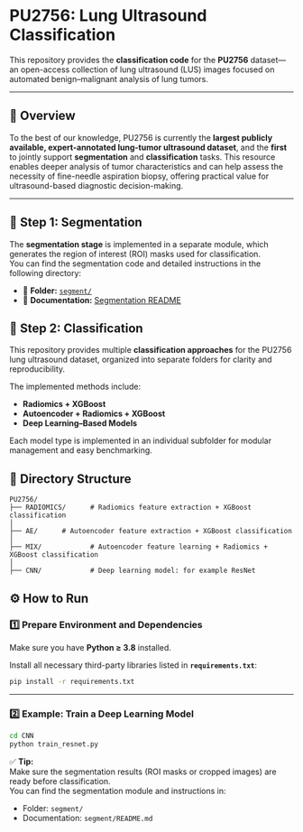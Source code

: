 # PU2756: Lung Ultrasound Classification

This repository provides the **classification code** for the **PU2756** dataset—an open-access collection of lung ultrasound (LUS) images focused on automated benign–malignant analysis of lung tumors.

---

## 🧩 Overview

To the best of our knowledge, PU2756 is currently the **largest publicly available, expert-annotated lung-tumor ultrasound dataset**, and the **first** to jointly support **segmentation** and **classification** tasks. This resource enables deeper analysis of tumor characteristics and can help assess the necessity of fine-needle aspiration biopsy, offering practical value for ultrasound-based diagnostic decision-making.


---

## 🚀 Step 1: Segmentation

The **segmentation stage** is implemented in a separate module, which generates the region of interest (ROI) masks used for classification.  
You can find the segmentation code and detailed instructions in the following directory:

- 📁 **Folder:** [`segment/`](segment/)  
- 📘 **Documentation:** [Segmentation README](segment/README.md)




## 🧠 Step 2: Classification


This repository provides multiple **classification approaches** for the PU2756 lung ultrasound dataset, organized into separate folders for clarity and reproducibility.

The implemented methods include:

- **Radiomics + XGBoost**
- **Autoencoder + Radiomics + XGBoost**
- **Deep Learning–Based Models**

Each model type is implemented in an individual subfolder for modular management and easy benchmarking.


## 📁 Directory Structure


```text
PU2756/
├── RADIOMICS/      # Radiomics feature extraction + XGBoost classification
│
├── AE/      # Autoencoder feature extraction + XGBoost classification
│
├── MIX/            # Autoencoder feature learning + Radiomics + XGBoost classification
│
├── CNN/            # Deep learning model: for example ResNet

```


## ⚙️ How to Run

### 1️⃣ Prepare Environment and Dependencies

Make sure you have **Python ≥ 3.8** installed.

Install all necessary third-party libraries listed in **`requirements.txt`**:

```bash
pip install -r requirements.txt
```

---

### 2️⃣ Example: Train a Deep Learning Model


```bash
cd CNN
python train_resnet.py
```





✅ **Tip:**  
Make sure the segmentation results (ROI masks or cropped images) are ready before classification.  
You can find the segmentation module and instructions in:

- Folder: `segment/`
- Documentation: `segment/README.md`

